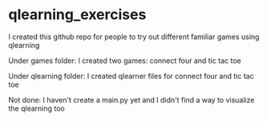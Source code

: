 # qlearning_exercises
I created this github repo for people to try out different familiar games using qlearning

Under games folder: 
I created two games: connect four and tic tac toe

Under qlearning folder: 
I created qlearner files for connect four and tic tac toe

Not done: 
I haven't create a main.py yet and I didn't find a way to visualize the qlearning too 

